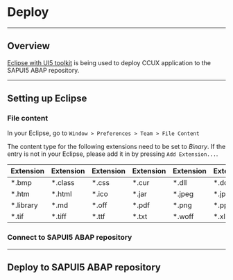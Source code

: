 # Deploy #


***
## Overview ##
[Eclipse with UI5 toolkit](prerequisites.md/#markdown-header-sap-ui-development-toolkit-for-html5) is being used to deploy CCUX application to the SAPUI5 ABAP repository.  

***
## Setting up Eclipse ##

### File content ##
In your Eclipse, go to `Window > Preferences > Team > File Content`

The content type for the following extensions need to be set to *Binary*. If the entry is not in your Eclipse, please add it in by pressing `Add Extension...`.

Extension  | Extension | Extension | Extension | Extension | Extension | Extension     | Extension | Extension
---------- | --------- | --------- | --------- | --------- | --------- | ------------- | --------- | ---------
\*.bmp     | \*.class  |  \*.css   | \*.cur    | \*.dll    | \*.doc    | \*.eot        | \*.exe    | \*.gif
\*.htm     | \*.html   |  \*.ico   | \*.jar    | \*.jpeg   | \*.jpg    | \*.js         | \*.json   | \*.less
\*.library | \*.md     |  \*.off   | \*.pdf    | \*.png    | \*.ppt    | \*.properties | \*.so     | \*.theme
\*.tif     | \*.tiff   |  \*.ttf   | \*.txt    | \*.woff   | \*.xls    | \*.xml        | \*.zip    |

### Connect to SAPUI5 ABAP repository ###


***
## Deploy to SAPUI5 ABAP repository ##
